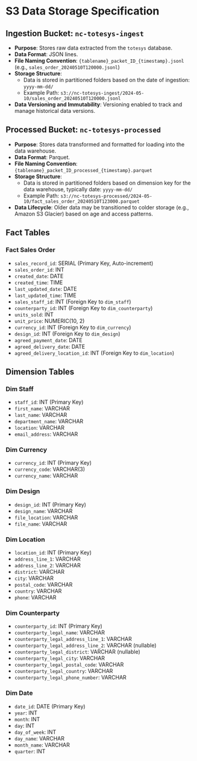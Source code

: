 # S3 Data Storage Specification

## Ingestion Bucket: `nc-totesys-ingest`

- **Purpose**: Stores raw data extracted from the `totesys` database.
- **Data Format**: JSON lines.
- **File Naming Convention**: `{tablename}_packet_ID_{timestamp}.jsonl` (e.g., `sales_order_20240510T120000.jsonl`)
- **Storage Structure**:
  - Data is stored in partitioned folders based on the date of ingestion: `yyyy-mm-dd/`
  - Example Path: `s3://nc-totesys-ingest/2024-05-10/sales_order_20240510T120000.jsonl`
- **Data Versioning and Immutability**: Versioning enabled to track and manage historical data versions.

## Processed Bucket: `nc-totesys-processed`

- **Purpose**: Stores data transformed and formatted for loading into the data warehouse.
- **Data Format**: Parquet.
- **File Naming Convention**: `{tablename}_packet_ID_processed_{timestamp}.parquet`
- **Storage Structure**:
  - Data is stored in partitioned folders based on dimension key for the data warehouse, typically date: `yyyy-mm-dd/`
  - Example Path: `s3://nc-totesys-processed/2024-05-10/fact_sales_order_20240510T123000.parquet`
- **Data Lifecycle**: Older data may be transitioned to colder storage (e.g., Amazon S3 Glacier) based on age and access patterns.

## Fact Tables

### Fact Sales Order

- `sales_record_id`: SERIAL (Primary Key, Auto-increment)
- `sales_order_id`: INT
- `created_date`: DATE
- `created_time`: TIME
- `last_updated_date`: DATE
- `last_updated_time`: TIME
- `sales_staff_id`: INT (Foreign Key to `dim_staff`)
- `counterparty_id`: INT (Foreign Key to `dim_counterparty`)
- `units_sold`: INT
- `unit_price`: NUMERIC(10, 2)
- `currency_id`: INT (Foreign Key to `dim_currency`)
- `design_id`: INT (Foreign Key to `dim_design`)
- `agreed_payment_date`: DATE
- `agreed_delivery_date`: DATE
- `agreed_delivery_location_id`: INT (Foreign Key to `dim_location`)

## Dimension Tables

### Dim Staff

- `staff_id`: INT (Primary Key)
- `first_name`: VARCHAR
- `last_name`: VARCHAR
- `department_name`: VARCHAR
- `location`: VARCHAR
- `email_address`: VARCHAR

### Dim Currency

- `currency_id`: INT (Primary Key)
- `currency_code`: VARCHAR(3)
- `currency_name`: VARCHAR

### Dim Design

- `design_id`: INT (Primary Key)
- `design_name`: VARCHAR
- `file_location`: VARCHAR
- `file_name`: VARCHAR

### Dim Location

- `location_id`: INT (Primary Key)
- `address_line_1`: VARCHAR
- `address_line_2`: VARCHAR
- `district`: VARCHAR
- `city`: VARCHAR
- `postal_code`: VARCHAR
- `country`: VARCHAR
- `phone`: VARCHAR

### Dim Counterparty

- `counterparty_id`: INT (Primary Key)
- `counterparty_legal_name`: VARCHAR
- `counterparty_legal_address_line_1`: VARCHAR
- `counterparty_legal_address_line_2`: VARCHAR (nullable)
- `counterparty_legal_district`: VARCHAR (nullable)
- `counterparty_legal_city`: VARCHAR
- `counterparty_legal_postal_code`: VARCHAR
- `counterparty_legal_country`: VARCHAR
- `counterparty_legal_phone_number`: VARCHAR

### Dim Date

- `date_id`: DATE (Primary Key)
- `year`: INT
- `month`: INT
- `day`: INT
- `day_of_week`: INT
- `day_name`: VARCHAR
- `month_name`: VARCHAR
- `quarter`: INT
